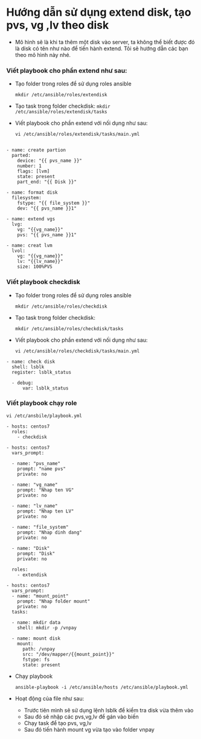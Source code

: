# Hướng dẫn sử dụng extend disk, tạo pvs, vg ,lv theo disk 

- Mô hình sẽ là khi ta thêm một disk vào server, ta không thể biết được đó là disk có tên như nào để tiến hành extend. Tôi sẽ hướng dẫn các bạn theo mô hình này nhé.

### Viết playbook cho phần extend như sau:

- Tạo folder trong roles để sử dụng roles ansible

    `mkdir /etc/ansible/roles/extendisk `

- Tạo task trong folder checkdisk:
    ` mkdir /etc/ansible/roles/extendisk/tasks `

- Viết playbook cho phần extend với nối dụng như sau:

    ` vi /etc/ansible/roles/extendisk/tasks/main.yml `

```

- name: create partion
  parted:
    device: "{{ pvs_name }}"
    number: 1
    flags: [lvm]
    state: present
    part_end: "{{ Disk }}"

- name: format disk
  filesystem:
    fstype: "{{ file_system }}"
    dev: "{{ pvs_name }}1"

- name: extend vgs
  lvg:
    vg: "{{vg_name}}"
    pvs: "{{ pvs_name }}1"

- name: creat lvm
  lvol:
    vg: "{{vg_name}}"
    lv: "{{lv_name}}"
    size: 100%PVS

```

### Viết playbook checkdisk

- Tạo folder trong roles để sử dụng roles ansible

  `mkdir /etc/ansible/roles/checkdisk `

- Tạo task trong folder checkdisk:

    ` mkdir /etc/ansible/roles/checkdisk/tasks `

- Viết playbook cho phần extend với nối dụng như sau:

    ` vi /etc/ansible/roles/checkdisk/tasks/main.yml `

```
- name: check disk
  shell: lsblk
  register: lsblk_status

  - debug:
      var: lsblk_status

```

### Viết playbook chạy role

` vi /etc/ansbile/playbook.yml `

```
- hosts: centos7
  roles:
    - checkdisk

- hosts: centos7
  vars_prompt:

  - name: "pvs_name"
    prompt: "name pvs"
    private: no

  - name: "vg_name"
    prompt: "Nhap ten VG"
    private: no

  - name: "lv_name"
    prompt: "Nhap ten LV"
    private: no

  - name: "file_system"
    prompt: "Nhap dinh dang"
    private: no

  - name: "Disk"
    prompt: "Disk"
    private: no

  roles:
    - extendisk

- hosts: centos7
  vars_prompt:
  - name: "mount_point"
    prompt: "Nhap folder mount"
    private: no
  tasks:

  - name: mkdir data
    shell: mkdir -p /vnpay

  - name: mount disk
    mount:
      path: /vnpay
      src: "/dev/mapper/{{mount_point}}"
      fstype: fs
      state: present

```


- Chạy playbook

    ` ansible-playbook -i /etc/ansible/hosts /etc/ansible/playbook.yml `

- Hoạt động của file như sau:

    - Trước tiên mình sẽ sử dụng lệnh lsblk để kiểm tra disk vừa thêm vào
    - Sau đó sẽ nhập các pvs,vg,lv để gán vào biến
    - Chạy task để tạo pvs, vg,lv
    - Sau đó tiến hành mount vg vừa tạo vào folder vnpay